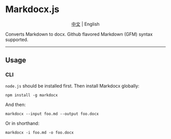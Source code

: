 # Markdocx.js

<p align="center">
<a href="README.md">中文</a> | English
 </p>

Converts Markdown to docx. Github flavored Markdown (GFM) syntax supported.

---



## Usage

### CLI

`node.js` should be installed first. Then install Markdocx globally: 

```
npm install -g markdocx
```

And then:

```
markdocx --input foo.md --output foo.docx
```

Or in shorthand:

```
markdocx -i foo.md -o foo.docx
```

